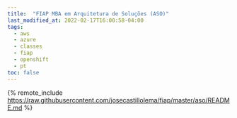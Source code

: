```yaml
---
title:  "FIAP MBA em Arquitetura de Soluções (ASO)"
last_modified_at: 2022-02-17T16:00:58-04:00
tags:
  - aws
  - azure
  - classes
  - fiap
  - openshift
  - pt
toc: false
---
```


{% remote_include https://raw.githubusercontent.com/josecastillolema/fiap/master/aso/README.md %}

